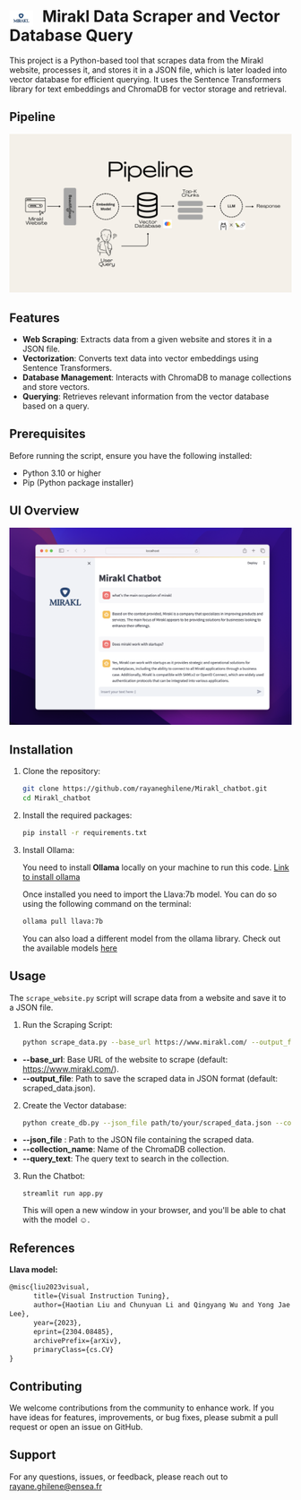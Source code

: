  # <img src="/Images/Mirakl_logo.png" alt="Logo" style="vertical-align: middle; height: 1em; margin-right: 10px;" /> Mirakl Data Scraper and Vector Database Query
This project is a Python-based tool that scrapes data from the Mirakl website, processes it, and stores it in a JSON file, which is later loaded into vector database for efficient querying. It uses the Sentence Transformers library for text embeddings and ChromaDB for vector storage and retrieval.

## Pipeline

<p align="center">
  <img src="https://github.com/rayaneghilene/Mirakl_chatbot/blob/main/Images/Pipeline.png" alt="Pipeline" />
</p>

## Features

- **Web Scraping**: Extracts data from a given website and stores it in a JSON file.
- **Vectorization**: Converts text data into vector embeddings using Sentence Transformers.
- **Database Management**: Interacts with ChromaDB to manage collections and store vectors.
- **Querying**: Retrieves relevant information from the vector database based on a query.


## Prerequisites

Before running the script, ensure you have the following installed:

- Python 3.10 or higher
- Pip (Python package installer)


## UI Overview

<p align="center">
  <img src="https://github.com/rayaneghilene/Mirakl_chatbot/blob/main/Images/UI.png" alt="UI" />
</p>


## Installation

1. Clone the repository:

   ```bash
   git clone https://github.com/rayaneghilene/Mirakl_chatbot.git
   cd Mirakl_chatbot
    ```

2. Install the required packages:

   ```bash
   pip install -r requirements.txt
   ```

3. Install Ollama:

    You need to install **Ollama** locally on your machine to run this code. [Link to install ollama](https://ollama.com/) 

    Once installed you need to import the Llava:7b model. You can do so using the following command on the terminal:

    ```bash
    ollama pull llava:7b
    ```

    You can also load a different model from the ollama library. Check out the available models [here]( https://ollama.com/library)
## Usage

The ```scrape_website.py``` script will scrape data from a website and save it to a JSON file.

1. Run the Scraping Script:

    ```bash
    python scrape_data.py --base_url https://www.mirakl.com/ --output_file scraped_data.json
    ```


* **--base_url**: Base URL of the website to scrape (default: https://www.mirakl.com/).
* **--output_file**: Path to save the scraped data in JSON format (default: scraped_data.json).

2. Create the Vector database:

    ```bash
    python create_db.py --json_file path/to/your/scraped_data.json --collection_name your_collection_name --query_text "your query here"
    ```

* **--json_file** : Path to the JSON file containing the scraped data.
* **--collection_name**: Name of the ChromaDB collection.
* **--query_text**: The query text to search in the collection.

3. Run the Chatbot:

    ```
    streamlit run app.py
    ```
    This will open a new window in your browser, and you'll be able to chat with the model ☺️.


## References
**Llava model:**
```
@misc{liu2023visual,
      title={Visual Instruction Tuning}, 
      author={Haotian Liu and Chunyuan Li and Qingyang Wu and Yong Jae Lee},
      year={2023},
      eprint={2304.08485},
      archivePrefix={arXiv},
      primaryClass={cs.CV}
}
```


## Contributing
We welcome contributions from the community to enhance work. 
If you have ideas for features, improvements, or bug fixes, please submit a pull request or open an issue on GitHub.


## Support
For any questions, issues, or feedback, please reach out to rayane.ghilene@ensea.fr